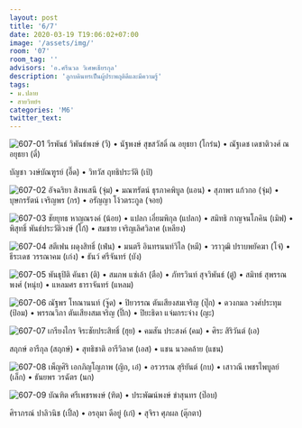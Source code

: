 ```yaml
---
layout: post
title: '6/7'
date: 2020-03-19 T19:06:02+07:00
image: '/assets/img/'
room: '07'
room_tag: ''
advisors: 'อ.ศรีนวล วิเศษเธียรกุล'
description: 'ลูกบดินทรเป็นผู้ประพฤติดีและมีความรู้'
tags:
- ม.ปลาย
- สายวิทย์ฯ
categories: 'M6'
twitter_text:
---
```

![607-01](https://res.cloudinary.com/dbruw74ms/image/upload/r_8,c_fit,w_760/v1584620769/607-01_dmbqyf.png)
วีรพันธ์ วิพันธ์พงษ์ (วี) • นัฐพงษ์ สุขสวัสดิ์ ณ อยุธยา (โกร๋น) • ณัฐเดช เดชาติวงศ์ ณ อยุธยา (ดี๋)

บัญชา วงษ์บัณฑูรย์ (อี๊ด) • วิทวัส ฤทธิประวัติ (เป้)

![607-02](https://res.cloudinary.com/dbruw74ms/image/upload/r_8,c_fit,w_760/v1584620859/607-02_sz13sl.png)
อัจฉริยา สิงหเสนี (จุ๋ม) • มณฑรัตน์ ธุรภาคพิบูล (แอน) • สุภาพร แก้วกอ (จุ๋ม) • บุษกรรัตน์ เจริญพร (กร) • อรัญญา โง้วตระกูล (จอย)

![607-03](https://res.cloudinary.com/dbruw74ms/image/upload/r_8,c_fit,w_760/v1584620831/607-03_zjiost.png)
ชัยยุทธ หาญณรงค์ (น้อย) • แปลก เอี่ยมพิกุล (แปลก) • สมิทธิ กาญจนโภคิน (เมิฟ) • พิสุทธิ์ พันธ์ประวัติวงษ์ (โก้) • สมชาย เจริญเลิศวิลาศ (เหลียง)

![607-04](https://res.cloudinary.com/dbruw74ms/image/upload/r_8,c_fit,w_760/v1584620796/607-04_go2jdz.png)
สตีเฟน ผดุงสิทธิ์ (เฟ่น) • มนตรี อินทรนนท์วิไล (หมี) • วราวุฒิ ปราบพยัคฆา (โจ๋) • ธีระเดช วรรณาคม (เก่ง) • ธันว์ ศรีจันทร์ (บัง)

![607-05](https://res.cloudinary.com/dbruw74ms/image/upload/r_8,c_fit,w_760/v1584620782/607-05_yyvmgx.png)
พันธุปิติ คันธา (ติ) • สมภพ แซ่เล้า (ตือ) • ภัทรวินท์ สุจวิพันธ์ (ตู๋) • สมิทธ์ สุพรรณพงศ์ (หนุ่ย) • แหลมศร ธาราจันทร์ (แหลม)

![607-06](https://res.cloudinary.com/dbruw74ms/image/upload/r_8,c_fit,w_760/v1584620840/607-06_pyyk9g.png)
ณัฐพร โทณานนท์ (จู๊ด) • ปิยวรรณ ตันเสียงสมเจริญ (ปุ๊ก) • ดวงกมล วงศ์ประทุม (ป้อม) • พรรณวิภา ตันเสียงสมเจริญ (ปิ๊ก) • ปิยะธิดา แจ่มกระจ่าง (ญะ)

![607-07](https://res.cloudinary.com/dbruw74ms/image/upload/r_8,c_fit,w_760/v1584620796/607-07_pjlhfo.png)
เกรียงไกร จิระชัยประสิทธิ์ (ฮุย) • คมสัน ประสงค์ (คม) • ศิระ สิริวันต์ (เอ)

สฤกษ์ อารีกุล (สฤกษ์) • สุทธิชาติ อารีวิลาศ (เอส) • แชน นวลคล้าย (แชน)

![607-08](https://res.cloudinary.com/dbruw74ms/image/upload/r_8,c_fit,w_760/v1584620767/607-08_pklshd.png)
เพ็ญศิริ เอกภิญโญภาพ (ญิก, เอ๋) • อรวรรณ สุริยันต์ (กบ) • เสาวณี เพชรไพบูลย์ (เล็ก) • ธันยพร วรฉัตร (นก)

![607-09](https://res.cloudinary.com/dbruw74ms/image/upload/r_8,c_fit,w_760/v1584620857/607-09_egiqke.png)
บัณฑิต ศรีเพชรพงษ์ (ฑิต) • ประพัฒน์พงษ์ ขำสุนทร (ป๊อบ)

ศิราภรณ์ ปาลิวนิช (เปิ้ล) • อรอุมา ดีอยู่ (เก๋) • สุจิรา ศุภผล (ตุ๊กตา)
